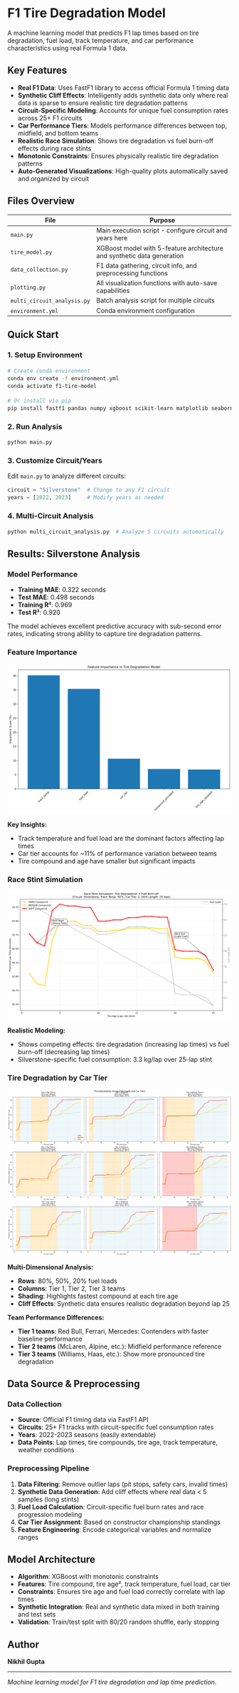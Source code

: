 # F1 Tire Degradation Model

A machine learning model that predicts F1 lap times based on tire degradation, fuel load, track temperature, and car performance characteristics using real Formula 1 data.

## Key Features

- **Real F1 Data**: Uses FastF1 library to access official Formula 1 timing data
- **Synthetic Cliff Effects**: Intelligently adds synthetic data only where real data is sparse to ensure realistic tire degradation patterns
- **Circuit-Specific Modeling**: Accounts for unique fuel consumption rates across 25+ F1 circuits
- **Car Performance Tiers**: Models performance differences between top, midfield, and bottom teams
- **Realistic Race Simulation**: Shows tire degradation vs fuel burn-off effects during race stints
- **Monotonic Constraints**: Ensures physically realistic tire degradation patterns
- **Auto-Generated Visualizations**: High-quality plots automatically saved and organized by circuit

## Files Overview

| File | Purpose |
|------|---------|
| `main.py` | Main execution script - configure circuit and years here |
| `tire_model.py` | XGBoost model with 5-feature architecture and synthetic data generation |
| `data_collection.py` | F1 data gathering, circuit info, and preprocessing functions |
| `plotting.py` | All visualization functions with auto-save capabilities |
| `multi_circuit_analysis.py` | Batch analysis script for multiple circuits |
| `environment.yml` | Conda environment configuration |

## Quick Start

### 1. Setup Environment
```bash
# Create conda environment
conda env create -f environment.yml
conda activate f1-tire-model

# Or install via pip
pip install fastf1 pandas numpy xgboost scikit-learn matplotlib seaborn
```

### 2. Run Analysis
```bash
python main.py
```

### 3. Customize Circuit/Years
Edit `main.py` to analyze different circuits:
```python
circuit = "Silverstone"  # Change to any F1 circuit
years = [2022, 2023]     # Modify years as needed
```

### 4. Multi-Circuit Analysis
```bash
python multi_circuit_analysis.py  # Analyze 5 circuits automatically
```

## Results: Silverstone Analysis

### Model Performance
- **Training MAE**: 0.322 seconds
- **Test MAE**: 0.498 seconds  
- **Training R²**: 0.969
- **Test R²**: 0.920

The model achieves excellent predictive accuracy with sub-second error rates, indicating strong ability to capture tire degradation patterns.

### Feature Importance
![Feature Importance](plots/Silverstone/feature_importance.png)

**Key Insights:**
- Track temperature and fuel load are the dominant factors affecting lap times
- Car tier accounts for ~11% of performance variation between teams
- Tire compound and age have smaller but significant impacts

### Race Stint Simulation
![Race Stint Simulation](plots/Silverstone/race_stint_simulation.png)

**Realistic Modeling:**
- Shows competing effects: tire degradation (increasing lap times) vs fuel burn-off (decreasing lap times)
- Silverstone-specific fuel consumption: 3.3 kg/lap over 25-lap stint

### Tire Degradation by Car Tier
![Tire Degradation Curves](plots/Silverstone/tire_degradation_curves.png)

**Multi-Dimensional Analysis:**
- **Rows**: 80%, 50%, 20% fuel loads
- **Columns**: Tier 1, Tier 2, Tier 3 teams
- **Shading**: Highlights fastest compound at each tire age
- **Cliff Effects**: Synthetic data ensures realistic degradation beyond lap 25

**Team Performance Differences:**
- **Tier 1 teams**: Red Bull, Ferrari, Mercedes: Contenders with faster baseline performance
- **Tier 2 teams** (McLaren, Alpine, etc.): Midfield performance reference
- **Tier 3 teams** (Williams, Haas, etc.): Show more pronounced tire degradation

## Data Source & Preprocessing

### Data Collection
- **Source**: Official F1 timing data via FastF1 API
- **Circuits**: 25+ F1 tracks with circuit-specific fuel consumption rates
- **Years**: 2022-2023 seasons (easily extendable)
- **Data Points**: Lap times, tire compounds, tire age, track temperature, weather conditions

### Preprocessing Pipeline
1. **Data Filtering**: Remove outlier laps (pit stops, safety cars, invalid times)
2. **Synthetic Data Generation**: Add cliff effects where real data < 5 samples (long stints)
3. **Fuel Load Calculation**: Circuit-specific fuel burn rates and race progression modeling
4. **Car Tier Assignment**: Based on constructor championship standings
5. **Feature Engineering**: Encode categorical variables and normalize ranges

## Model Architecture

- **Algorithm**: XGBoost with monotonic constraints
- **Features**: Tire compound, tire age², track temperature, fuel load, car tier
- **Constraints**: Ensures tire age and fuel load correctly correlate with lap times
- **Synthetic Integration**: Real and synthetic data mixed in both training and test sets
- **Validation**: Train/test split with 80/20 random shuffle, early stopping

## Author

**Nikhil Gupta**

---

*Machine learning model for F1 tire degradation and lap time prediction.*